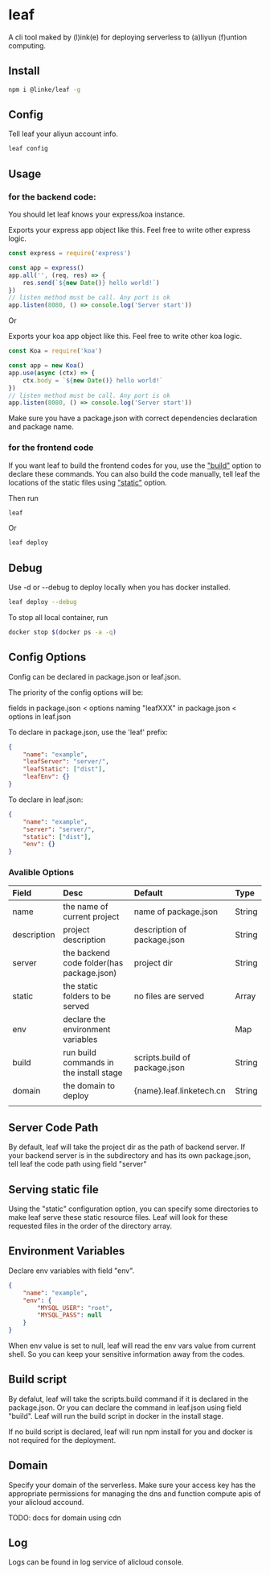 # leaf

A cli tool maked by (l)ink(e) for deploying serverless to (a)liyun (f)untion computing.

## Install

```bash
npm i @linke/leaf -g
```

## Config

Tell leaf your aliyun account info.

```bash
leaf config
```

## Usage

### for the backend code:

You should let leaf knows your express/koa instance.

Exports your express app object like this.
Feel free to write other express logic.

```js
const express = require('express')

const app = express()
app.all('', (req, res) => {
	res.send(`${new Date()} hello world!`)
})
// listen method must be call. Any port is ok
app.listen(8080, () => console.log('Server start'))

```

Or

Exports your koa app object like this.
Feel free to write other koa logic.

```js
const Koa = require('koa')

const app = new Koa()
app.use(async (ctx) => {
	ctx.body = `${new Date()} hello world!`
})
// listen method must be call. Any port is ok
app.listen(8080, () => console.log('Server start'))

```

Make sure you have a package.json with correct dependencies declaration and package name.

### for the frontend code

If you want leaf to build the frontend codes for you,
use the ["build"](#build-script) option to declare these commands.
You can also build the code manually,
tell leaf the locations of the static files using ["static"](#static) option.

Then run

```bash
leaf
```

Or

```bash
leaf deploy
```

## Debug

Use -d or --debug to deploy locally when you has docker installed.

```bash
leaf deploy --debug
```

To stop all local container, run
```bash
docker stop $(docker ps -a -q)
```

## Config Options

Config can be declared in package.json or leaf.json.

The priority of the config options will be:

fields in package.json < options naming "leafXXX" in package.json < options in leaf.json

To declare in package.json, use the 'leaf' prefix:
```json
{
	"name": "example",
	"leafServer": "server/",
	"leafStatic": ["dist"],
	"leafEnv": {}
}
```

To declare in leaf.json:
```json
{
	"name": "example",
	"server": "server/",
	"static": ["dist"],
	"env": {}
}
```

### Avalible Options

| Field			| Desc										| Default						| Type		|
| :-			| :-										| :-							| :-		|
| name			| the name of current project				| name of package.json			| String	|
| description	| project description						| description of package.json	| String	|
| server		| the backend code folder(has package.json)	| project dir					| String	|
| static		| the static folders to be served			| no files are served			| Array		|
| env			| declare the environment variables			|								| Map		|
| build			| run build commands in the install stage	| scripts.build of package.json	| String	|
| domain		| the domain to deploy						| {name}.leaf.linketech.cn		| String	|
|				|											|								|			|

## Server Code Path

By default, leaf will take the project dir as the path of backend server.
If your backend server is in the subdirectory and has its own package.json,
tell leaf the code path using field "server"

## Serving static file

Using the "static" configuration option, you can specify some directories to make leaf serve these static resource files. Leaf will look for these requested files in the order of the directory array.

## Environment Variables

Declare env variables with field "env".

```json
{
	"name": "example",
	"env": {
		"MYSQL_USER": "root",
		"MYSQL_PASS": null
	}
}
```

When env value is set to null, leaf will read the env vars value from current shell.
So you can keep your sensitive information away from the codes.

## Build script

By defalut, leaf will take the scripts.build command if it is declared in the package.json.
Or you can declare the command in leaf.json using field "build".
Leaf will run the build script in docker in the install stage.

If no build script is declared, leaf will run npm install for you and docker is not required for the deployment.

## Domain

Specify your domain of the serverless. Make sure your access key has the appropriate permissions
for managing the dns and function compute apis of your alicloud accound.

TODO: docs for domain using cdn

## Log

Logs can be found in log service of alicloud console.
